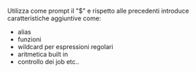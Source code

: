 Utilizza come prompt il "$" e rispetto alle precedenti introduce caratteristiche aggiuntive come:
- alias
- funzioni
- wildcard per espressioni regolari
- aritmetica built in
- controllo dei job etc..